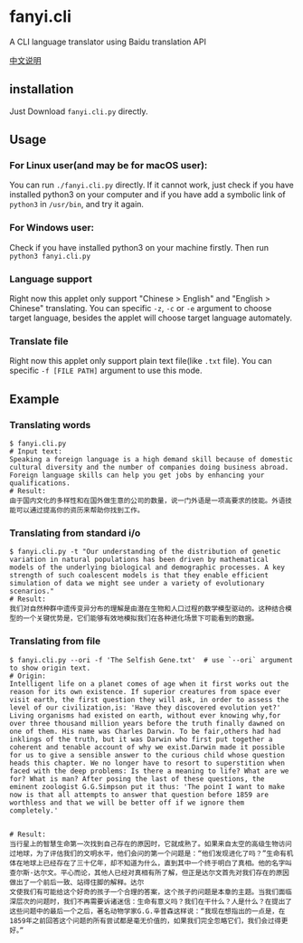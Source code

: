 # fanyi.cli
A CLI language translator using Baidu translation API

[中文说明](README_zh-CN.md)

## installation
Just Download `fanyi.cli.py` directly.

## Usage
### For Linux user(and may be for macOS user):
You can run `./fanyi.cli.py` directly. If it cannot work, just check if you have installed python3 on your computer and if you have add a symbolic link of `python3` in `/usr/bin`, and try it again.

### For Windows user:
Check if you have installed python3 on your machine firstly. Then run `python3 fanyi.cli.py`

### Language support
Right now this applet only support "Chinese > English" and "English > Chinese" translating. You can specific `-z`, `-c` or `-e` argument to choose target language, besides the applet will choose target language automately.

### Translate file
Right now this applet only support plain text file(like `.txt` file). You can specific `-f [FILE PATH]` argument to use this mode.

## Example
### Translating words
```
$ fanyi.cli.py
# Input text:
Speaking a foreign language is a high demand skill because of domestic cultural diversity and the number of companies doing business abroad. Foreign language skills can help you get jobs by enhancing your qualifications.
# Result:
由于国内文化的多样性和在国外做生意的公司的数量，说一门外语是一项高要求的技能。外语技能可以通过提高你的资历来帮助你找到工作。
```

### Translating from standard i/o
```
$ fanyi.cli.py -t "Our understanding of the distribution of genetic variation in natural populations has been driven by mathematical models of the underlying biological and demographic processes. A key strength of such coalescent models is that they enable efficient simulation of data we might see under a variety of evolutionary scenarios."
# Result:
我们对自然种群中遗传变异分布的理解是由潜在生物和人口过程的数学模型驱动的。这种结合模型的一个关键优势是，它们能够有效地模拟我们在各种进化场景下可能看到的数据。
```

### Translating from file
```
$ fanyi.cli.py --ori -f 'The Selfish Gene.txt'  # use `--ori` argument to show origin text.
# Origin:
Intelligent life on a planet comes of age when it first works out the reason for its own existence. If superior creatures from space ever visit earth, the first question they will ask, in order to assess the level of our civilization,is: 'Have they discovered evolution yet?' Living organisms had existed on earth, without ever knowing why,for over three thousand million years before the truth finally dawned on one of them. His name was Charles Darwin. To be fair,others had had inklings of the truth, but it was Darwin who first put together a coherent and tenable account of why we exist.Darwin made it possible for us to give a sensible answer to the curious child whose question heads this chapter. We no longer have to resort to superstition when faced with the deep problems: Is there a meaning to life? What are we for? What is man? After posing the last of these questions, the eminent zoologist G.G.Simpson put it thus: 'The point I want to make now is that all attempts to answer that question before 1859 are worthless and that we will be better off if we ignore them completely.'


# Result:
当行星上的智慧生命第一次找到自己存在的原因时，它就成熟了。如果来自太空的高级生物访问过地球，为了评估我们的文明水平，他们会问的第一个问题是：“他们发现进化了吗？”生命有机体在地球上已经存在了三十亿年，却不知道为什么，直到其中一个终于明白了真相。他的名字叫查尔斯·达尔文。平心而论，其他人已经对真相有所了解，但正是达尔文首先对我们存在的原因做出了一个前后一致、站得住脚的解释。达尔
文使我们有可能给这个好奇的孩子一个合理的答案，这个孩子的问题是本章的主题。当我们面临深层次的问题时，我们不再需要诉诸迷信：生命有意义吗？我们在干什么？人是什么？在提出了这些问题中的最后一个之后，著名动物学家G.G.辛普森这样说：“我现在想指出的一点是，在1859年之前回答这个问题的所有尝试都是毫无价值的，如果我们完全忽略它们，我们会过得更好。”
```

